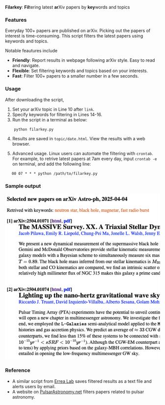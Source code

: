 
**Filarkey**: **Fil**tering latest **ar**Xiv papers by **key**words and topics

### Features
Everyday 100+ papers are published on arXiv. Picking out the papers of interest is time-consuming.
This script filters the latest papers using keywords and topics. 

Notable feautures include
- **Friendly**: Report results in webpage following arXiv style. Easy to read and navigate.
- **Flexible**: Set filtering keywords and topics based on your interests.
- **Fast**: Filter 100+ papers to a smaller number in a few seconds.

### Usage
After downloading the script,

1. Set your arXiv topic in Line 10 after `link`.
2. Specify keywords for filtering in Lines 14-16.
3. Run the script in a terminal as below:
```
    python filarkey.py
```
4. Results are saved in `topic/date.html`. View the results with a web browser.

5. Advanced usage. Linux users can automate the filtering with `crontab`. For example, to retrive latest papers at 7am every day, input `crontab -e` on terminal, and add the following line:
```
   00 07 * * * python /path/to/filarkey.py
```

### Sample output
![Effects of the script](https://github.com/pulsar-xliu/filter_arxiv_by_keywords/blob/main/example_output.png)

### Reference
- A similar script from [Errea Lab](https://cfm.ehu.es/errealab/blog/python-script-to-filter-the-arxiv-and-get-an-email-daily/) saves filtered results as a text file and alerts users by email.
- A website on [PulsarAstronomy.net](https://www.pulsarastronomy.net/pulsar/) filters papers related to pulsar astronomy.
